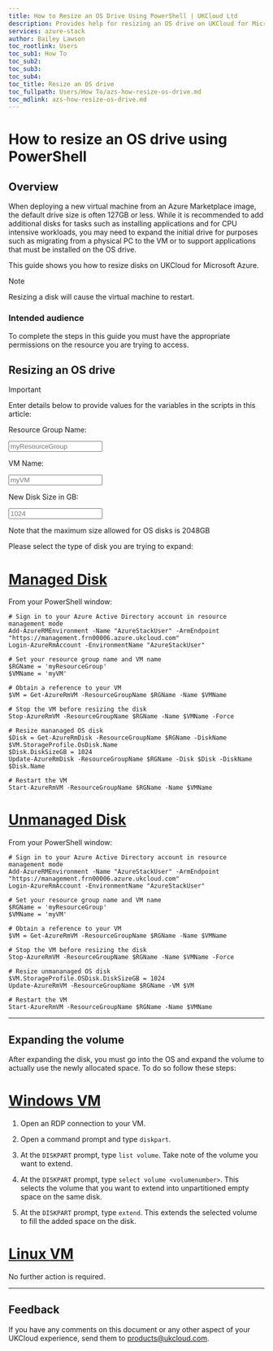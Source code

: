 ```yaml
---
title: How to Resize an OS Drive Using PowerShell | UKCloud Ltd
description: Provides help for resizing an OS drive on UKCloud for Microsoft Azure
services: azure-stack
author: Bailey Lawson
toc_rootlink: Users
toc_sub1: How To
toc_sub2:
toc_sub3:
toc_sub4:
toc_title: Resize an OS drive
toc_fullpath: Users/How To/azs-how-resize-os-drive.md
toc_mdlink: azs-how-resize-os-drive.md
---
```


# How to resize an OS drive using PowerShell

## Overview

When deploying a new virtual machine from an Azure Marketplace image, the default drive size is often 127GB or less. While it is recommended to add additional disks for tasks such as installing applications and for CPU intensive workloads, you may need to expand the initial drive for purposes such as migrating from a physical PC to the VM or to support applications that must be installed on the OS drive.

This guide shows you how to resize disks on UKCloud for Microsoft Azure.

> [!NOTE]
> Resizing a disk will cause the virtual machine to restart.

### Intended audience

To complete the steps in this guide you must have the appropriate permissions on the resource you are trying to access.

## Resizing an OS drive

> [!IMPORTANT]
> Enter details below to provide values for the variables in the scripts in this article:
>
> Resource Group Name: <form oninput="result.value=name.value;result2.value=name.value" id="ResourceGroup" style="display: inline;" >
> <input  type="text" id="name" name="name" style="display: inline;" placeholder="myResourceGroup"/></form>
>
> VM Name: <form oninput="result.value=name.value;result2.value=name.value" id="VMName" style="display: inline;">
> <input  type="text" id="name" name="name" style="display: inline;" placeholder="myVM"/></form>
>
> New Disk Size in GB: <form oninput="result.value=name.value;result2.value=name.value" id="DiskSize" style="display: inline;">
> <input  type="text" id="name" name="name" style="display: inline;" placeholder="1024"/></form>
>
> Note that the maximum size allowed for OS disks is 2048GB

Please select the type of disk you are trying to expand:

# [Managed Disk](#tab/tabid-1)

From your PowerShell window:

<pre><code class="language-PowerShell"># Sign in to your Azure Active Directory account in resource management mode
Add-AzureRMEnvironment -Name "AzureStackUser" -ArmEndpoint "https://management.frn00006.azure.ukcloud.com"
Login-AzureRmAccount -EnvironmentName "AzureStackUser"

# Set your resource group name and VM name
$RGName = '<output form="ResourceGroup" name="result" style="display: inline;">myResourceGroup</output>'
$VMName = '<output form="VMName" name="result" style="display: inline;">myVM</output>'

# Obtain a reference to your VM
$VM = Get-AzureRmVM -ResourceGroupName $RGName -Name $VMName

# Stop the VM before resizing the disk
Stop-AzureRmVM -ResourceGroupName $RGName -Name $VMName -Force

# Resize mananaged OS disk
$Disk = Get-AzureRmDisk -ResourceGroupName $RGName -DiskName $VM.StorageProfile.OsDisk.Name
$Disk.DiskSizeGB = <output form="DiskSize" name="result" style="display: inline;">1024</output>
Update-AzureRmDisk -ResourceGroupName $RGName -Disk $Disk -DiskName $Disk.Name

# Restart the VM
Start-AzureRmVM -ResourceGroupName $RGName -Name $VMName
</code></pre>

# [Unmanaged Disk](#tab/tabid-2)

From your PowerShell window:

<pre><code class="language-PowerShell"># Sign in to your Azure Active Directory account in resource management mode
Add-AzureRMEnvironment -Name "AzureStackUser" -ArmEndpoint "https://management.frn00006.azure.ukcloud.com"
Login-AzureRmAccount -EnvironmentName "AzureStackUser"

# Set your resource group name and VM name
$RGName = '<output form="ResourceGroup" name="result2" style="display: inline;">myResourceGroup</output>'
$VMName = '<output form="VMName" name="result2" style="display: inline;">myVM</output>'

# Obtain a reference to your VM
$VM = Get-AzureRmVM -ResourceGroupName $RGName -Name $VMName

# Stop the VM before resizing the disk
Stop-AzureRmVM -ResourceGroupName $RGName -Name $VMName -Force

# Resize unmananaged OS disk
$VM.StorageProfile.OSDisk.DiskSizeGB = <output form="DiskSize" name="result2" style="display: inline;">1024</output>
Update-AzureRmVM -ResourceGroupName $RGName -VM $VM

# Restart the VM
Start-AzureRmVM -ResourceGroupName $RGName -Name $VMName
</code></pre>

***

## Expanding the volume

After expanding the disk, you must go into the OS and expand the volume to actually use the newly allocated space. To do so follow these steps:

# [Windows VM](#tab/tabid-a)

1. Open an RDP connection to your VM.

2. Open a command prompt and type `diskpart`.

3. At the `DISKPART` prompt, type `list volume`. Take note of the volume you want to extend.

4. At the `DISKPART` prompt, type `select volume <volumenumber>`. This selects the volume that you want to extend into unpartitioned empty space on the same disk.

5. At the `DISKPART` prompt, type `extend`. This extends the selected volume to fill the added space on the disk.

# [Linux VM](#tab/tabid-b)

No further action is required.

***

## Feedback

If you have any comments on this document or any other aspect of your UKCloud experience, send them to <products@ukcloud.com>.
